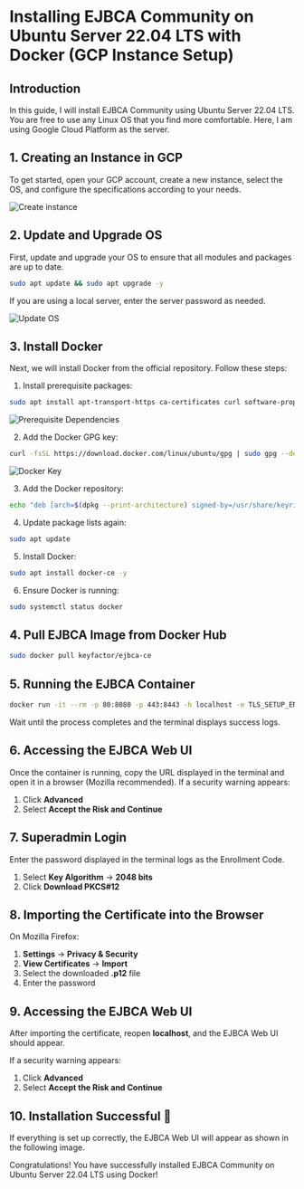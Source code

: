 # Installing EJBCA Community on Ubuntu Server 22.04 LTS with Docker (GCP Instance Setup)

## Introduction
In this guide, I will install EJBCA Community using Ubuntu Server 22.04 LTS. You are free to use any Linux OS that you find more comfortable. Here, I am using Google Cloud Platform as the server.

## 1. Creating an Instance in GCP
To get started, open your GCP account, create a new instance, select the OS, and configure the specifications according to your needs.

![Create instance](https://miro.medium.com/v2/resize:fit:1400/format:webp/1*jrRkUo1KKS6VhxngLYIsFA.png)


## 2. Update and Upgrade OS
First, update and upgrade your OS to ensure that all modules and packages are up to date.
```bash
sudo apt update && sudo apt upgrade -y
```
If you are using a local server, enter the server password as needed.

![Update OS](https://miro.medium.com/v2/resize:fit:1400/format:webp/1*wakMcMcXe5qFbNoGuLbcCw.png)


## 3. Install Docker
Next, we will install Docker from the official repository. Follow these steps:

1. Install prerequisite packages:
```bash
sudo apt install apt-transport-https ca-certificates curl software-properties-common -y
```

![Prerequisite Dependencies](https://miro.medium.com/v2/resize:fit:2000/format:webp/1*QuIi169CZm87HpVrWjzg9A.png)

2. Add the Docker GPG key:
```bash
curl -fsSL https://download.docker.com/linux/ubuntu/gpg | sudo gpg --dearmor -o /usr/share/keyrings/docker-archive-keyring.gpg
```

![Docker Key](https://miro.medium.com/v2/resize:fit:1400/format:webp/1*8FvuWfATcIbXdS_337zx5Q.png)


3. Add the Docker repository:
```bash
echo "deb [arch=$(dpkg --print-architecture) signed-by=/usr/share/keyrings/docker-archive-keyring.gpg] https://download.docker.com/linux/ubuntu $(lsb_release -cs) stable" | sudo tee /etc/apt/sources.list.d/docker.list > /dev/null
```

4. Update package lists again:
```bash
sudo apt update
```

5. Install Docker:
```bash
sudo apt install docker-ce -y
```

6. Ensure Docker is running:
```bash
sudo systemctl status docker
```

## 4. Pull EJBCA Image from Docker Hub
```bash
sudo docker pull keyfactor/ejbca-ce
```

## 5. Running the EJBCA Container
```bash
docker run -it --rm -p 80:8080 -p 443:8443 -h localhost -e TLS_SETUP_ENABLED="true" keyfactor/ejbca-ce
```

Wait until the process completes and the terminal displays success logs.

## 6. Accessing the EJBCA Web UI
Once the container is running, copy the URL displayed in the terminal and open it in a browser (Mozilla recommended).
If a security warning appears:
1. Click **Advanced**
2. Select **Accept the Risk and Continue**

## 7. Superadmin Login
Enter the password displayed in the terminal logs as the Enrollment Code.

1. Select **Key Algorithm** → **2048 bits**
2. Click **Download PKCS#12**

## 8. Importing the Certificate into the Browser
On Mozilla Firefox:
1. **Settings** → **Privacy & Security**
2. **View Certificates** → **Import**
3. Select the downloaded **.p12** file
4. Enter the password

## 9. Accessing the EJBCA Web UI
After importing the certificate, reopen **localhost**, and the EJBCA Web UI should appear.

If a security warning appears:
1. Click **Advanced**
2. Select **Accept the Risk and Continue**

## 10. Installation Successful 🎉
If everything is set up correctly, the EJBCA Web UI will appear as shown in the following image.

Congratulations! You have successfully installed EJBCA Community on Ubuntu Server 22.04 LTS using Docker!
